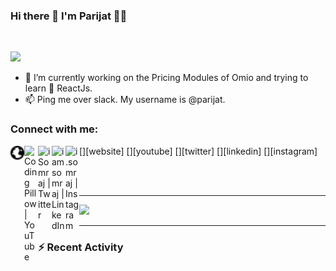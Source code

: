 ### Hi there 👋 I'm Parijat 👨‍💻

<br/>

<a href="https://www.linkedin.com/in/parijatmukherjee/"><img src="https://img.shields.io/badge/linkedin-%230077B5.svg?&style=for-the-badge&logo=linkedin&logoColor=white"></a>

- 🔭 I’m currently working on the Pricing Modules of Omio and trying to learn 🌱 ReactJs.
- 📫 Ping me over slack. My username is @parijat.

### Connect with me:

[<img align="left" alt="iamsomraj.github.io" width="22px" src="https://raw.githubusercontent.com/iconic/open-iconic/master/svg/globe.svg" />][website]
[<img align="left" alt="Coding Pillow | YouTube" width="22px" src="https://cdn.jsdelivr.net/npm/simple-icons@v3/icons/youtube.svg" />][youtube]
[<img align="left" alt="iSomraj | Twitter" width="22px" src="https://cdn.jsdelivr.net/npm/simple-icons@v3/icons/twitter.svg" />][twitter]
[<img align="left" alt="iamsomraj | LinkedIn" width="22px" src="https://cdn.jsdelivr.net/npm/simple-icons@v3/icons/linkedin.svg" />][linkedin]
[<img align="left" alt="i.somraj | Instagram" width="22px" src="https://cdn.jsdelivr.net/npm/simple-icons@v3/icons/instagram.svg" />][instagram]

<br />
<br />

---

<img src="https://github-readme-stats.vercel.app/api?username=parijatmukherjee&show_icons=true&hide_border=true&hide=issues&count_private=true" />

---

### :zap: Recent Activity

<!--START_SECTION:activity-->
